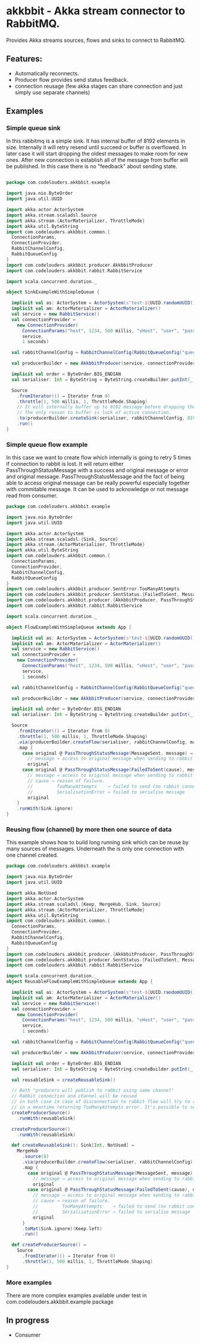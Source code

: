# akkbbit - Akka stream connector to RabbitMQ. 

Provides Akka streams sources, flows and sinks to connect to RabbitMQ. 

## Features: 
 - Automatically reconnects.
 - Producer flow provides send status feedback.
 - connection reusage (few akka stages can share connection and just simply use separate channels)
 
## Examples

### Simple queue sink
In this rabbitmq is a simple sink. It has internal buffer of 8192 elements in size. Internally it will retry resend 
until succeed or buffer is overflowed. In later case it will start dropping the oldest messages to make room for new ones.
After new connection is establish all of the message from buffer will be published. In this case there is no "feedback"
about sending state. 

```scala

package com.codelouders.akkbbit.example

import java.nio.ByteOrder
import java.util.UUID

import akka.actor.ActorSystem
import akka.stream.scaladsl.Source
import akka.stream.{ActorMaterializer, ThrottleMode}
import akka.util.ByteString
import com.codelouders.akkbbit.common.{
  ConnectionParams,
  ConnectionProvider,
  RabbitChannelConfig,
  RabbitQueueConfig
}
import com.codelouders.akkbbit.producer.AkkbbitProducer
import com.codelouders.akkbbit.rabbit.RabbitService

import scala.concurrent.duration._

object SinkExampleWithSimpleQueue {  

  implicit val as: ActorSystem = ActorSystem(s"test-${UUID.randomUUID()}")
  implicit val am: ActorMaterializer = ActorMaterializer()
  val service = new RabbitService()
  val connectionProvider =
    new ConnectionProvider(
      ConnectionParams("host", 1234, 500 millis, "vHost", "user", "pass"),
      service,
      1 seconds)

  val rabbitChannelConfig = RabbitChannelConfig(RabbitQueueConfig("queueName"), None, None)

  val producerBuilder = new AkkbbitProducer(service, connectionProvider)

  implicit val order = ByteOrder.BIG_ENDIAN
  val serialiser: Int ⇒ ByteString = ByteString.createBuilder.putInt(_).result()

  Source
    .fromIterator(() ⇒ Iterator from 0)
    .throttle(1, 500 millis, 1, ThrottleMode.Shaping)
    // It will internally buffer up to 8192 message before dropping the oldest ones.
    // The only reason to buffer is luck of active connection.
    .to(producerBuilder.createSink(serialiser, rabbitChannelConfig, 8192))
    .run()
}
```
### Simple queue flow example
In this case we want to create flow which internally is going to retry 5 times if connection to rabbit is lost.
It will return either PassThroughStatusMessage with a success and original message or error and original message.
PassThroughStatusMessage and the fact of being able to access original message can be really powerful 
especially together with commitable message. It can be used to acknowledge or not message read from consumer.   

```scala
package com.codelouders.akkbbit.example

import java.nio.ByteOrder
import java.util.UUID

import akka.actor.ActorSystem
import akka.stream.scaladsl.{Sink, Source}
import akka.stream.{ActorMaterializer, ThrottleMode}
import akka.util.ByteString
import com.codelouders.akkbbit.common.{
  ConnectionParams,
  ConnectionProvider,
  RabbitChannelConfig,
  RabbitQueueConfig
}
import com.codelouders.akkbbit.producer.SentError.TooManyAttempts
import com.codelouders.akkbbit.producer.SentStatus.{FailedToSent, MessageSent}
import com.codelouders.akkbbit.producer.{AkkbbitProducer, PassThroughStatusMessage}
import com.codelouders.akkbbit.rabbit.RabbitService

import scala.concurrent.duration._

object FlowExampleWithSimpleQueue extends App {

  implicit val as: ActorSystem = ActorSystem(s"test-${UUID.randomUUID()}")
  implicit val am: ActorMaterializer = ActorMaterializer()
  val service = new RabbitService()
  val connectionProvider =
    new ConnectionProvider(
      ConnectionParams("host", 1234, 500 millis, "vHost", "user", "pass"),
      service,
      1 seconds)

  val rabbitChannelConfig = RabbitChannelConfig(RabbitQueueConfig("queueName"), None, None)

  val producerBuilder = new AkkbbitProducer(service, connectionProvider)

  implicit val order = ByteOrder.BIG_ENDIAN
  val serialiser: Int ⇒ ByteString = ByteString.createBuilder.putInt(_).result()

  Source
    .fromIterator(() ⇒ Iterator from 0)
    .throttle(1, 500 millis, 1, ThrottleMode.Shaping)
    .via(producerBuilder.createFlow(serialiser, rabbitChannelConfig, maxRetries = 5, maxBufferSize = 4096))
    .map {
      case original @ PassThroughStatusMessage(MessageSent, message) ⇒
        // message → access to original message when sending to rabbit succeeded
        original
      case original @ PassThroughStatusMessage(FailedToSent(cause), message) ⇒
        // message → access to original message when sending to rabbit succeeded
        // cause → reason of failure.
        //         TooManyAttempts    → failed to send (no rabbit connection)
        //         SerialisationError → failed to serialise message
        original
    }
    .runWith(Sink.ignore)
}
```

### Reusing flow (channel) by more then one source of data
This example shows how to build long running sink which can be reuse by many sources of messages. 
Underneath the is only one connection with one channel created. 

```scala
package com.codelouders.akkbbit.example

import java.nio.ByteOrder
import java.util.UUID

import akka.NotUsed
import akka.actor.ActorSystem
import akka.stream.scaladsl.{Keep, MergeHub, Sink, Source}
import akka.stream.{ActorMaterializer, ThrottleMode}
import akka.util.ByteString
import com.codelouders.akkbbit.common.{
  ConnectionParams,
  ConnectionProvider,
  RabbitChannelConfig,
  RabbitQueueConfig
}
import com.codelouders.akkbbit.producer.{AkkbbitProducer, PassThroughStatusMessage}
import com.codelouders.akkbbit.producer.SentStatus.{FailedToSent, MessageSent}
import com.codelouders.akkbbit.rabbit.RabbitService

import scala.concurrent.duration._
object ReusableFlowExampleWithSimpleQueue extends App {

  implicit val as: ActorSystem = ActorSystem(s"test-${UUID.randomUUID()}")
  implicit val am: ActorMaterializer = ActorMaterializer()
  val service = new RabbitService()
  val connectionProvider =
    new ConnectionProvider(
      ConnectionParams("host", 1234, 500 millis, "vHost", "user", "pass"),
      service,
      1 seconds)

  val rabbitChannelConfig = RabbitChannelConfig(RabbitQueueConfig("queueName"), None, None)

  val producerBuilder = new AkkbbitProducer(service, connectionProvider)

  implicit val order = ByteOrder.BIG_ENDIAN
  val serialiser: Int ⇒ ByteString = ByteString.createBuilder.putInt(_).result()

  val reusableSink = createReusableSink()

  // Both "producers will publish to rabbit using same channel"
  // Rabbit connection and channel will be reused
  // in both case in case of disconnection to rabbit flow will try to reconnect indefinitely
  // in a meantime returning TooManyAttempts error. It's possible to set bigger buffer size and higher retry number
  createProducerSource()
    .runWith(reusableSink)

  createProducerSource()
    .runWith(reusableSink)

  def createReusableSink(): Sink[Int, NotUsed] =
    MergeHub
      .source(8)
      .via(producerBuilder.createFlow(serialiser, rabbitChannelConfig))
      .map {
        case original @ PassThroughStatusMessage(MessageSent, message) ⇒
          // message → access to original message when sending to rabbit succeeded
          original
        case original @ PassThroughStatusMessage(FailedToSent(cause), message) ⇒
          // message → access to original message when sending to rabbit succeeded
          // cause → reason of failure.
          //         TooManyAttempts    → failed to send (no rabbit connection)
          //         SerialisationError → failed to serialise message
          original
      }
      .toMat(Sink.ignore)(Keep.left)
      .run()

  def createProducerSource() =
    Source
      .fromIterator(() ⇒ Iterator from 0)
      .throttle(1, 500 millis, 1, ThrottleMode.Shaping)
}
```

### More examples
There are more complex examples available under test in com.codelouders.akkbbit.example package

## In progress
 - Consumer
